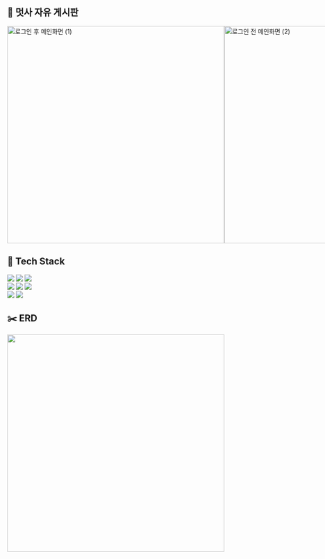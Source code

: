 ## 🦁 멋사 자유 게시판
<div style="display: flex; flex-direction: row;">
  <img src="https://github.com/13155a1/likelion_board/assets/128376848/5ebf6908-65e5-406d-a624-8fff8b20bb2c" alt="로그인 후 메인화면 (1)" style="height: 500px;"/>
  <img src="https://github.com/13155a1/likelion_board/assets/128376848/1a6b4008-04b9-4091-bcfa-9585d31d4585" alt="로그인 전 메인화면 (2)" style="height: 500px;"/>
  <img src="https://github.com/13155a1/likelion_board/assets/128376848/9bad9da7-3e33-4f87-b7a4-b6c1be244e6b" alt="로그인 전 메인화면 (3)" style="height: 500px;"/>
  <img src="https://github.com/13155a1/likelion_board/assets/128376848/c93abce5-da3e-4328-af95-7bdb6009d12d" alt="글쓰기 (1)" style="height: 500px;"/>
</div>


## 🔨 Tech Stack
<div>
  <img src="https://img.shields.io/badge/Django-092E20?style=for-the-badge&logo=django&logoColor=white">
  <img src="https://img.shields.io/badge/python-3776AB?style=for-the-badge&logo=python&logoColor=white">
  <img src="https://img.shields.io/badge/linux-FCC624?style=for-the-badge&logo=linux&logoColor=black">
</div>
<div>
  <img src="https://img.shields.io/badge/Notion-000000?style=for-the-badge&logo=Notion&logoColor=white">
  <img src="https://img.shields.io/badge/github-181717?style=for-the-badge&logo=github&logoColor=white">     
  <img src="https://img.shields.io/badge/git-F05032?style=for-the-badge&logo=git&logoColor=white">
</div>
<div>
  <img src="https://img.shields.io/badge/Amazon_AWS-232F3E?style=for-the-badge&logo=amazon-aws&logoColor=white">
  <img src="https://img.shields.io/badge/SQLite-07405E?style=for-the-badge&logo=sqlite&logoColor=white">
</div>

## ✂️ ERD
<img src="https://github.com/13155a1/likelion_board/assets/128376848/64aa4717-8519-4245-a18a-061ea20b37c0" style="width: 500px;"/>
